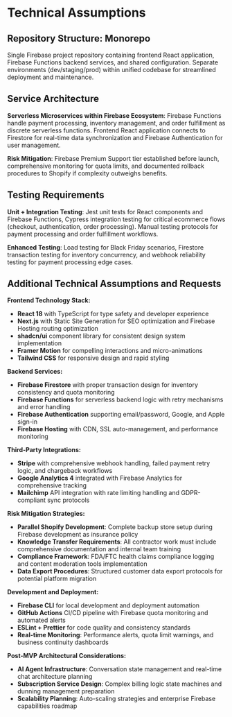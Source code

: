 # Technical Assumptions

## Repository Structure: Monorepo
Single Firebase project repository containing frontend React application, Firebase Functions backend services, and shared configuration. Separate environments (dev/staging/prod) within unified codebase for streamlined deployment and maintenance.

## Service Architecture
**Serverless Microservices within Firebase Ecosystem**: Firebase Functions handle payment processing, inventory management, and order fulfillment as discrete serverless functions. Frontend React application connects to Firestore for real-time data synchronization and Firebase Authentication for user management.

**Risk Mitigation**: Firebase Premium Support tier established before launch, comprehensive monitoring for quota limits, and documented rollback procedures to Shopify if complexity outweighs benefits.

## Testing Requirements
**Unit + Integration Testing**: Jest unit tests for React components and Firebase Functions, Cypress integration testing for critical ecommerce flows (checkout, authentication, order processing). Manual testing protocols for payment processing and order fulfillment workflows.

**Enhanced Testing**: Load testing for Black Friday scenarios, Firestore transaction testing for inventory concurrency, and webhook reliability testing for payment processing edge cases.

## Additional Technical Assumptions and Requests

**Frontend Technology Stack:**
- **React 18** with TypeScript for type safety and developer experience
- **Next.js** with Static Site Generation for SEO optimization and Firebase Hosting routing optimization
- **shadcn/ui** component library for consistent design system implementation
- **Framer Motion** for compelling interactions and micro-animations
- **Tailwind CSS** for responsive design and rapid styling

**Backend Services:**
- **Firebase Firestore** with proper transaction design for inventory consistency and quota monitoring
- **Firebase Functions** for serverless backend logic with retry mechanisms and error handling
- **Firebase Authentication** supporting email/password, Google, and Apple sign-in
- **Firebase Hosting** with CDN, SSL auto-management, and performance monitoring

**Third-Party Integrations:**
- **Stripe** with comprehensive webhook handling, failed payment retry logic, and chargeback workflows
- **Google Analytics 4** integrated with Firebase Analytics for comprehensive tracking
- **Mailchimp** API integration with rate limiting handling and GDPR-compliant sync protocols

**Risk Mitigation Strategies:**
- **Parallel Shopify Development**: Complete backup store setup during Firebase development as insurance policy
- **Knowledge Transfer Requirements**: All contractor work must include comprehensive documentation and internal team training
- **Compliance Framework**: FDA/FTC health claims compliance logging and content moderation tools implementation
- **Data Export Procedures**: Structured customer data export protocols for potential platform migration

**Development and Deployment:**
- **Firebase CLI** for local development and deployment automation
- **GitHub Actions** CI/CD pipeline with Firebase quota monitoring and automated alerts
- **ESLint + Prettier** for code quality and consistency standards
- **Real-time Monitoring**: Performance alerts, quota limit warnings, and business continuity dashboards

**Post-MVP Architectural Considerations:**
- **AI Agent Infrastructure**: Conversation state management and real-time chat architecture planning
- **Subscription Service Design**: Complex billing logic state machines and dunning management preparation
- **Scalability Planning**: Auto-scaling strategies and enterprise Firebase capabilities roadmap
